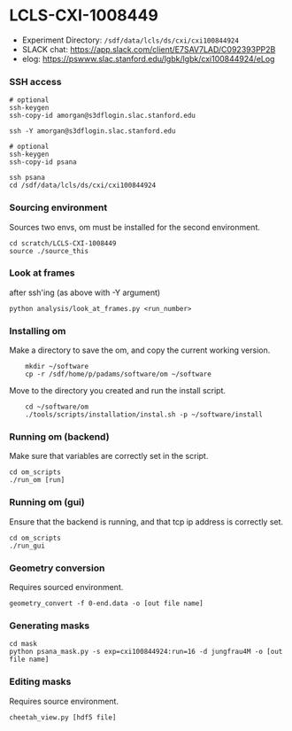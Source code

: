 # LCLS-CXI-1008449
- Experiment Directory: `/sdf/data/lcls/ds/cxi/cxi100844924`
- SLACK chat: https://app.slack.com/client/E7SAV7LAD/C092393PP2B
- elog: https://pswww.slac.stanford.edu/lgbk/lgbk/cxi100844924/eLog

### SSH access
```
# optional
ssh-keygen 
ssh-copy-id amorgan@s3dflogin.slac.stanford.edu

ssh -Y amorgan@s3dflogin.slac.stanford.edu

# optional
ssh-keygen 
ssh-copy-id psana

ssh psana
cd /sdf/data/lcls/ds/cxi/cxi100844924
```

### Sourcing environment
Sources two envs, om must be installed for the second environment.
```
cd scratch/LCLS-CXI-1008449
source ./source_this
```

### Look at frames
after ssh'ing (as above with -Y argument)
```
python analysis/look_at_frames.py <run_number>
```

### Installing om

Make a directory to save the om, and copy the current working version.
```
    mkdir ~/software
    cp -r /sdf/home/p/padams/software/om ~/software
```

Move to the directory you created and run the install script.
```
    cd ~/software/om
    ./tools/scripts/installation/instal.sh -p ~/software/install
```
    
### Running om (backend)
Make sure that variables are correctly set in the script.
```
cd om_scripts
./run_om [run]
```

### Running om (gui)
Ensure that the backend is running, and that tcp ip address is correctly set.
```
cd om_scripts
./run_gui
```

### Geometry conversion
Requires sourced environment.
```
geometry_convert -f 0-end.data -o [out file name]
```

### Generating masks
```
cd mask
python psana_mask.py -s exp=cxi100844924:run=16 -d jungfrau4M -o [out file name]
```

### Editing masks
Requires source environment.
```
cheetah_view.py [hdf5 file]
```

